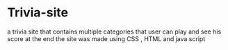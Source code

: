 # Trivia-site
a trivia site that contains multiple categories that user can play and see his score at the end the site was made using CSS , HTML and java script
